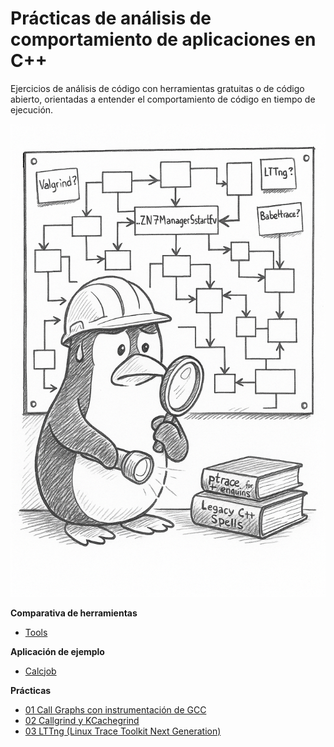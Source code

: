 Prácticas de análisis de comportamiento de aplicaciones en C++ 
==============================================================

Ejercicios de análisis de código con herramientas gratuitas o de código abierto, orientadas a entender el comportamiento de código en tiempo de ejecución.

![portrait](./assets/portrait.png)

**Comparativa de herramientas**

- [Tools](TOOLS.md)

**Aplicación de ejemplo**

- [Calcjob](./apps/calcjob/)

**Prácticas**

- [01 Call Graphs con instrumentación de GCC](./lessons/01_callgraphs/)
- [02 Callgrind y KCachegrind](./lessons/02_callgrind/)
- [03 LTTng (Linux Trace Toolkit Next Generation)](./lessons/03_lltng/)

